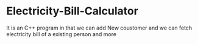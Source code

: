 # Electricity-Bill-Calculator
It is an C++ program in that we can add  New coustomer and we can fetch electricity bill of a  existing person and more
